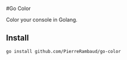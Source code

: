 #Go Color

Color your console in Golang.

## Install

```
go install github.com/PierreRambaud/go-color
```

